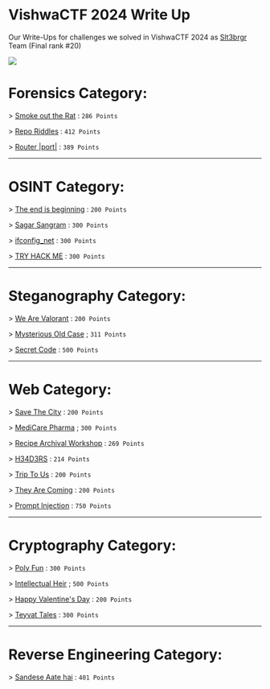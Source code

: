 # VishwaCTF 2024 Write Up
Our Write-Ups for challenges we solved in VishwaCTF 2024 as [Slt3brgr](https://redahmimchi.github.io/slt3brgr/) Team (Final rank #20)

![](https://media.discordapp.net/attachments/1067452256686981161/1213914335244722176/Screen_Shot_2024-03-03_at_7.19.57_PM.png?ex=65f734d2&is=65e4bfd2&hm=a2db59fdc27d569a0bb18fc522461f4479e85320f058d5d862e6c2aca8ad1c39&=&format=webp&quality=lossless&width=1100&height=462)


# Forensics Category:

\> [Smoke out the Rat](https://github.com/RedaHmimchi/VishwaCTF-2024-WriteUp/blob/main/Forensics%20Category/Smoke%20out%20the%20Rat.md) : `286 Points`

\> [Repo Riddles](https://github.com/RedaHmimchi/VishwaCTF-2024-WriteUp/blob/main/Forensics%20Category/Repo%20Riddles.md) : `412 Points`

\> [Router |port|](https://github.com/RedaHmimchi/VishwaCTF-2024-WriteUp/blob/main/Forensics%20Category/Router%20%7Cport%7C.md) : `389 Points`


---------------------------------------------

# OSINT Category:

 \> [The end is beginning](https://github.com/RedaHmimchi/VishwaCTF-2024-WriteUp/blob/main/OSINT%20Category/The%20end%20is%20beginning.md) : `200 Points`

 \> [Sagar Sangram](https://github.com/RedaHmimchi/VishwaCTF-2024-WriteUp/blob/main/OSINT%20Category/Sagar%20Sangram.md) : `300 Points`

 \> [ifconfig_net](https://github.com/RedaHmimchi/VishwaCTF-2024-WriteUp/blob/main/OSINT%20Category/ifconfig_inet.md) : `300 Points`

 \> [TRY HACK ME](https://github.com/RedaHmimchi/VishwaCTF-2024-WriteUp/blob/main/OSINT%20Category/TRY%20HACK%20ME.md) : `300 Points`


---------------------------------------------

# Steganography Category:

 \> [We Are Valorant](https://github.com/RedaHmimchi/VishwaCTF-2024-WriteUp/blob/main/Steganography%20Category/We%20Are%20Valorant.md) : `200 Points`

 \> [Mysterious Old Case](https://github.com/RedaHmimchi/VishwaCTF-2024-WriteUp/blob/main/Steganography%20Category/Mysterious%20Old%20Case.md) ; `311 Points`

 \> [Secret Code](https://github.com/RedaHmimchi/VishwaCTF-2024-WriteUp/blob/main/Steganography%20Category/Secret%20Code.md) : `500 Points`

---------------------------------------------

# Web Category:

 \> [Save The City](https://github.com/S0nG0ku0/VishwaCTF_Web_Writeups/blob/main/Save_The_City/README.md) : `200 Points`

 \> [MediCare Pharma](https://github.com/S0nG0ku0/VishwaCTF_Web_Writeups/blob/main/MediCare_Pharma/README.md) ; `300 Points`

 \> [Recipe Archival Workshop](https://github.com/S0nG0ku0/VishwaCTF_Web_Writeups/blob/main/Recipe_Archival_Workshop/README.md) : `269 Points`

 \> [H34D3RS](https://github.com/S0nG0ku0/VishwaCTF_Web_Writeups/tree/main/H34D3RS) : `214 Points`

 \> [Trip To Us](https://github.com/S0nG0ku0/VishwaCTF_Web_Writeups/tree/main/Trip_To_Us) : `200 Points`

 \> [They Are Coming](https://github.com/S0nG0ku0/VishwaCTF_Web_Writeups/tree/main/They_Are_Coming) : `200 Points`

 \> [Prompt Injection](https://github.com/imenyoo2/ctf_writeups/blob/main/vishwactf/Prompt%20Injection.md) : `750 Points`

 ---------------------------------------------

# Cryptography Category:

 \> [Poly Fun](https://github.com/imenyoo2/ctf_writeups/blob/main/vishwactf/Poly%20Fun.md) : `300 Points`

 \> [Intellectual Heir](https://github.com/imenyoo2/ctf_writeups/blob/main/vishwactf/Intellectual%20Heir.md) ; `500 Points`

 \> [Happy Valentine's Day](https://github.com/imenyoo2/ctf_writeups/blob/main/vishwactf/Happy%20Valentine's%20Day.md) : `200 Points`

 \> [Teyvat Tales](https://github.com/RedaHmimchi/VishwaCTF-2024-WriteUp/blob/main/Cryptography%20Category/Teyvat%20Tales.md) : `300 Points`

 ---------------------------------------------

# Reverse Engineering Category:

 \> [Sandese Aate hai](https://github.com/RedaHmimchi/VishwaCTF-2024-WriteUp/blob/main/Reverse%20Engineering%20Category/Sandese%20Aate%20hai.md) : `401 Points`

 
